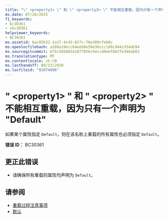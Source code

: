 ```yaml
---
title: "\" <property1> \" 和 \" <property2> \" 不能相互重载，因为只有一个声明为 \"Default\""
ms.date: 07/20/2015
f1_keywords:
- bc30361
- vbc30361
helpviewer_keywords:
- BC30361
ms.assetid: bac85b32-1a1f-4c43-817c-76e209cfeb8c
ms.openlocfilehash: a280a19ecc64eeb8e59e36ccc1d0c944cd34de94
ms.sourcegitcommit: bf5c5850654187705bc94cc40ebfb62fe346ab02
ms.translationtype: MT
ms.contentlocale: zh-CN
ms.lasthandoff: 09/23/2020
ms.locfileid: "91074896"
---
```

# <a name="property1-and-property2-cannot-overload-each-other-because-only-one-is-declared-default"></a>" \<property1> " 和 " \<property2> " 不能相互重载，因为只有一个声明为 "Default"

如果某个属性指定 `Default`，则在该名称上重载的所有属性也必须指定 `Default`。  
  
 **错误 ID：** BC30361  
  
## <a name="to-correct-this-error"></a>更正此错误  
  
- 请确保所有重载的属性均声明为 `Default`。  
  
## <a name="see-also"></a>请参阅

- [重载过程注意事项](../programming-guide/language-features/procedures/considerations-in-overloading-procedures.md)
- [默认](../language-reference/modifiers/default.md)
